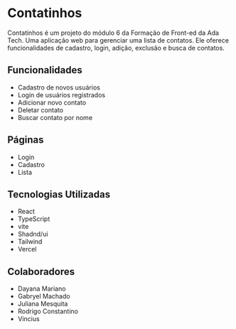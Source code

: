 # Contatinhos 

Contatinhos é um projeto do módulo 6 da Formação de Front-ed da Ada Tech. Uma aplicação web para gerenciar uma lista de contatos. Ele oferece funcionalidades de cadastro, login, adição, exclusão e busca de contatos.

## Funcionalidades

- Cadastro de novos usuários
- Login de usuários registrados
- Adicionar novo contato
- Deletar contato
- Buscar contato por nome

## Páginas
- Login
- Cadastro
- Lista

## Tecnologias Utilizadas

- React
- TypeScript
- vite
- Shadnd/ui
- Tailwind
- Vercel

## Colaboradores
- Dayana Mariano
- Gabryel Machado
- Juliana Mesquita
- Rodrigo Constantino
- Vincius
